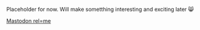 Placeholder for now. Will make sometthing interesting and exciting later 😸

<a rel="me" href="https://mas.to/@LastContinue">Mastodon rel=me</a>

<!---
LastContinue/LastContinue is a ✨ special ✨ repository because its `README.md` (this file) appears on your GitHub profile.
You can click the Preview link to take a look at your changes.
--->
